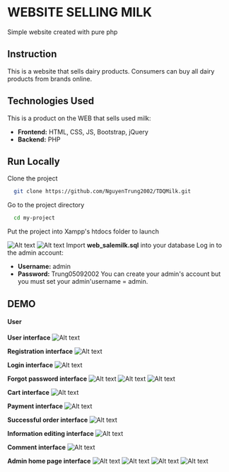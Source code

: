 # WEBSITE SELLING MILK

Simple website created with pure php
## Instruction
  This is a website that sells dairy products. Consumers can buy all dairy products from brands online.

## Technologies Used

This is a product on the WEB that sells used milk:
+ **Frontend:** HTML, CSS, JS, Bootstrap, jQuery
+ **Backend:** PHP

## Run Locally

Clone the project

```bash
  git clone https://github.com/NguyenTrung2002/TDQMilk.git
```

Go to the project directory

```bash
  cd my-project
```

Put the project into Xampp's htdocs folder to launch

![Alt text](shortcuts/image.png)
![Alt text](shortcuts/image-1.png)
Import **web_salemilk.sql** into your database
Log in to the admin account:
+ **Username:** admin
+ **Password:** Trung05092002
You can create your admin's account but you must set your admin'username = admin.
## DEMO
#### User
**User interface**
![Alt text](shortcuts/image-2.png)

**Registration interface**
![Alt text](shortcuts/image-3.png)

**Login interface**
![Alt text](shortcuts/image-4.png)

**Forgot password interface**
![Alt text](shortcuts/image-5.png)
![Alt text](shortcuts/image-6.png)
![Alt text](shortcuts/image-7.png)

**Cart interface**
![Alt text](shortcuts/image-8.png)

**Payment interface**
![Alt text](shortcuts/image-9.png)

**Successful order interface**
![Alt text](shortcuts/image-10.png)

**Information editing interface**
![Alt text](shortcuts/image-11.png)

**Comment interface**
![Alt text](shortcuts/image-12.png)

**Admin home page interface**
![Alt text](shortcuts/image-13.png)
![Alt text](shortcuts/image-14.png)
![Alt text](shortcuts/image-15.png)
![Alt text](shortcuts/image-16.png)